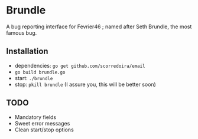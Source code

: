 Brundle
=======

A bug reporting interface for Fevrier46 ; named after Seth Brundle, the most famous bug.

Installation
------------

* dependencies: `go get github.com/scorredoira/email`
* `go build brundle.go`
* start: `./brundle`
* stop: `pkill brundle` (I assure you, this will be better soon)

TODO
----

* Mandatory fields
* Sweet error messages
* Clean start/stop options
